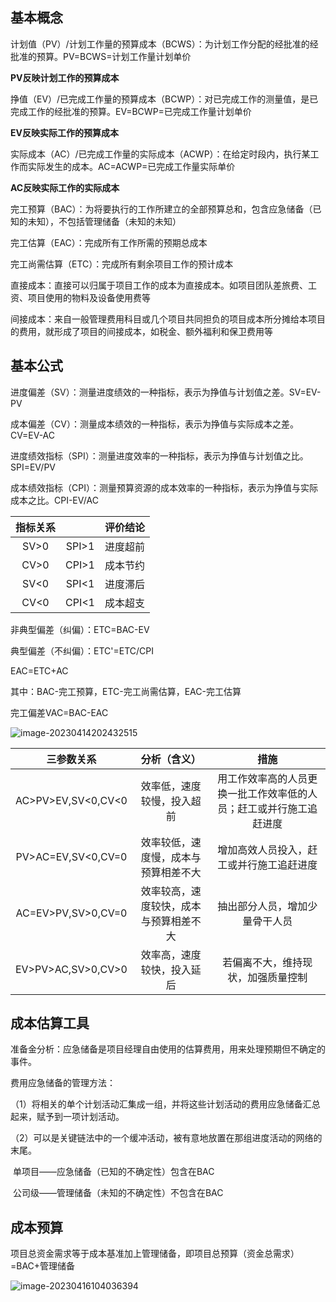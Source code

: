## 基本概念

计划值（PV）/计划工作量的预算成本（BCWS）：为计划工作分配的经批准的经批准的预算。PV=BCWS=计划工作量计划单价

**PV反映计划工作的预算成本**

挣值（EV）/已完成工作量的预算成本（BCWP）：对已完成工作的测量值，是已完成工作的经批准的预算。EV=BCWP=已完成工作量计划单价

**EV反映实际工作的预算成本**

实际成本（AC）/已完成工作量的实际成本（ACWP）：在给定时段内，执行某工作而实际发生的成本。AC=ACWP=已完成工作量实际单价

**AC反映实际工作的实际成本**

完工预算（BAC）：为将要执行的工作所建立的全部预算总和，包含应急储备（已知的未知），不包括管理储备（未知的未知）

完工估算（EAC）：完成所有工作所需的预期总成本

完工尚需估算（ETC）：完成所有剩余项目工作的预计成本

直接成本：直接可以归属于项目工作的成本为直接成本。如项目团队差旅费、工资、项目使用的物料及设备使用费等

间接成本：来自一般管理费用科目或几个项目共同担负的项目成本所分摊给本项目的费用，就形成了项目的间接成本，如税金、额外福利和保卫费用等

## 基本公式

进度偏差（SV）：测量进度绩效的一种指标，表示为挣值与计划值之差。SV=EV-PV

成本偏差（CV）：测量成本绩效的一种指标，表示为挣值与实际成本之差。CV=EV-AC

进度绩效指标（SPI）：测量进度效率的一种指标，表示为挣值与计划值之比。SPI=EV/PV

成本绩效指标（CPI）：测量预算资源的成本效率的一种指标，表示为挣值与实际成本之比。CPI-EV/AC

| 指标关系 |       | 评价结论 |
| :------: | :---: | :------: |
|   SV>0   | SPI>1 | 进度超前 |
|   CV>0   | CPI>1 | 成本节约 |
|   SV<0   | SPI<1 | 进度滞后 |
|   CV<0   | CPI<1 | 成本超支 |

非典型偏差（纠偏）：ETC=BAC-EV

典型偏差（不纠偏）：ETC'=ETC/CPI

EAC=ETC+AC

其中：BAC-完工预算，ETC-完工尚需估算，EAC-完工估算

完工偏差VAC=BAC-EAC

![image-20230414202432515](C:\Users\79384\AppData\Roaming\Typora\typora-user-images\image-20230414202432515.png)

|     三参数关系     |              分析（含义）              |                             措施                             |
| :----------------: | :------------------------------------: | :----------------------------------------------------------: |
| AC>PV>EV,SV<0,CV<0 |       效率低，速度较慢，投入超前       | 用工作效率高的人员更换一批工作效率低的人员；赶工或并行施工追赶进度 |
| PV>AC=EV,SV<0,CV=0 |  效率较低，速度慢，成本与预算相差不大  |           增加高效人员投入，赶工或并行施工追赶进度           |
| AC=EV>PV,SV>0,CV=0 | 效率较高，速度较快，成本与预算相差不大 |                抽出部分人员，增加少量骨干人员                |
| EV>PV>AC,SV>0,CV>0 |       效率高，速度较快，投入延后       |              若偏离不大，维持现状，加强质量控制              |

## 成本估算工具

准备金分析：应急储备是项目经理自由使用的估算费用，用来处理预期但不确定的事件。

费用应急储备的管理方法：

（1）将相关的单个计划活动汇集成一组，并将这些计划活动的费用应急储备汇总起来，赋予到一项计划活动。

（2）可以是关键链法中的一个缓冲活动，被有意地放置在那组进度活动的网络的末尾。

​          单项目——应急储备（已知的不确定性）包含在BAC

​		  公司级——管理储备（未知的不确定性）不包含在BAC

## 成本预算

项目总资金需求等于成本基准加上管理储备，即项目总预算（资金总需求）=BAC+管理储备

![image-20230416104036394](C:\Users\79384\AppData\Roaming\Typora\typora-user-images\image-20230416104036394.png)

